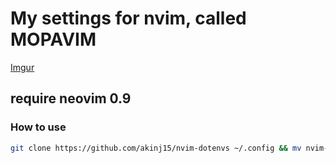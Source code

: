# My settings for nvim, called MOPAVIM

[Imgur](https://i.imgur.com/f4glP6z.png)

## require neovim 0.9

### How to use

```bash
git clone https://github.com/akinj15/nvim-dotenvs ~/.config && mv nvim-dotenvs nvim
```
